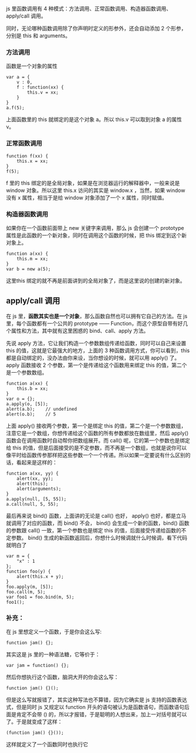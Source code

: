 <!--
author: zhangxuefeng
date: 2016-08-18
title: js中的apply与call
tags: javascript
category:javascript
status: publish
summary: js中关于函数与对象的关键概念
-->
js 里函数调用有 4 种模式：方法调用、正常函数调用、构造器函数调用、apply/call 调用。

同时，无论哪种函数调用除了你声明时定义的形参外，还会自动添加 2 个形参，分别是 this 和 arguments。

### 方法调用
函数是一个对象的属性

```
var a = {    
    v : 0,    
    f : function(xx) {                
        this.v = xx;    
    }
}
a.f(5);
```
上面函数里的 this 就绑定的是这个对象 a。所以 this.v 可以取到对象 a 的属性 v。

### 正常函数调用

```
function f(xx) {        
    this.x = xx;
}
f(5);
```

 f 里的 this 绑定的是全局对象，如果是在浏览器运行的解释器中，一般来说是 window 对象。所以这里 this.x 访问的其实是 window.x ，当然，如果 window 没有 x 属性，相当于是给 window 对象添加了一个 x 属性，同时赋值。
 
 
###  构造器函数调用

如果你在一个函数前面带上 new 关键字来调用，那么 js 会创建一个 prototype 属性是此函数的一个新对象，同时在调用这个函数的时候，把 this 绑定到这个新对象上。

```
function a(xx) {        
    this.m = xx;
}
var b = new a(5);
```
这里this 绑定的就不再是前面讲到的全局对象了，而是这里说的创建的新对象。

## apply/call 调用

在 js 里，**函数其实也是一个对象**，那么函数自然也可以拥有它自己的方法。在 js 里，每个函数都有一个公共的 prototype —— Function，而这个原型自带有好几个属性和方法，其中就有这里困惑的 bind、call、apply 方法。

先说 apply 方法，它让我们构造一个参数数组传递给函数，同时可以自己来设置 this 的值，这就是它最强大的地方，上面的 3 种函数调用方式，你可以看到，this 都是自动绑定的，没办法由你来设，当你想设的时候，就可以用 apply() 了。apply 函数接收 2 个参数，第一个是传递给这个函数用来绑定 this 的值，第二个是一个参数数组。

```
function a(xx) {        
    this.b = xx;
}
var o = {};
a.apply(o, [5]);
alert(a.b);    // undefined
alert(o.b);    // 5
```
上面 apply() 接收两个参数，第一个是绑定 this 的值，第二个是一个参数数组，注意它是一个数组，你想传递给这个函数的所有参数都放在数组里，然后 apply() 函数会在调用函数时自动帮你把数组展开。而 call() 呢，它的第一个参数也是绑定给 this 的值，但是后面接受的是不定参数，而不再是一个数组，也就是说你可以像平时给函数传参那样把这些参数一个一个传递。所以如果一定要说有什么区别的话，看起来是这样的：
```
function a(xx, yy) {    
    alert(xx, yy);    
    alert(this);    
    alert(arguments);
}
a.apply(null, [5, 55]);
a.call(null, 5, 55);
```
最后再来说 bind() 函数，上面讲的无论是 call() 也好， apply() 也好，都是立马就调用了对应的函数，而 bind() 不会， bind() 会生成一个新的函数，bind() 函数的参数跟 call() 一致，第一个参数也是绑定 this 的值，后面接受传递给函数的不定参数。 bind() 生成的新函数返回后，你想什么时候调就什么时候调，看下代码就明白了
```
var m = {   
    "x" : 1
};
function foo(y) {
    alert(this.x + y);
}
foo.apply(m, [5]);
foo.call(m, 5);
var foo1 = foo.bind(m, 5);
foo1();
```

### 补充：
在 js 里想定义一个函数，于是你会这么写:
```
function jam() {};
```
其实这是 js 里的一种语法糖，它等价于：
```
var jam = function() {};
```
然后你想执行这个函数，脑洞大开的你会这么写：
```
function jam() {}();
```
但是这么写就报错了，其实这种写法也不算错，因为它确实是 js 支持的函数表达式，但是同时 js 又规定以 function 开头的语句被认为是函数语句，而函数语句后面是肯定不会带 () 的，所以才报错，于是聪明的人想出来，加上一对括号就可以了。于是就变成了这样：
```
(function jam() {}());
```
这样就定义了一个函数同时也执行它